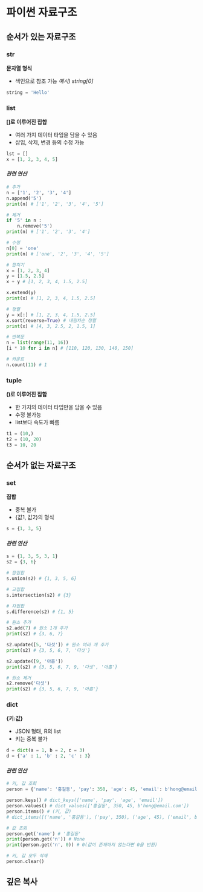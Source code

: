 # 파이썬 자료구조

## 순서가 있는 자료구조
### str
**문자열 형식**

- 색인으로 참조 가능 *예시) string[0]*

```python
string = 'Hello'
```

### list
**[]로 이루어진 집합**

- 여러 가지 데이터 타입을 담을 수 있음
- 삽입, 삭제, 변경 등의 수정 가능

```python
lst = []
x = [1, 2, 3, 4, 5]
```

#### *관련 연산*
```python
# 추가
n = ['1', '2', '3', '4']
n.append('5')
print(n) # ['1', '2', '3', '4', '5']

# 제거
if '5' in n :
    n.remove('5')
print(n) # ['1', '2', '3', '4']

# 수정
n[0] = 'one'
print(n) # ['one', '2', '3', '4', '5']

# 합치기
x = [1, 2, 3, 4]
y = [1.5, 2.5]
x + y # [1, 2, 3, 4, 1.5, 2.5]

x.extend(y)
print(x) # [1, 2, 3, 4, 1.5, 2.5]

# 정렬
y = x[:] # [1, 2, 3, 4, 1.5, 2.5]
x.sort(reverse=True) # 내림차순 정렬
print(x) # [4, 3, 2.5, 2, 1.5, 1]

# 반복문
n = list(range(11, 16))
[i * 10 for i in n] # [110, 120, 130, 140, 150]

# 카운트
n.count(11) # 1
```

### tuple
**()로 이루어진 집합**

- 한 가지의 데이터 타입만을 담을 수 있음
- 수정 불가능
- list보다 속도가 빠름

```python
t1 = (10,)
t2 = (10, 20)
t3 = 10, 20
```

## 순서가 없는 자료구조

### set
**집합**

- 중복 불가
- {값1, 값2}의 형식

```python
s = {1, 3, 5}
```

#### *관련 연산*
```python
s = {1, 3, 5, 3, 1}
s2 = {3, 6}

# 합집합
s.union(s2) # {1, 3, 5, 6}

# 교집합
s.intersection(s2) # {3}

# 차집합
s.difference(s2) # {1, 5}

# 원소 추가
s2.add(7) # 원소 1개 추가
print(s2) # {3, 6, 7}

s2.update([5, '다섯']) # 원소 여러 개 추가
print(s2) # {3, 5, 6, 7, '다섯'}

s2.update([9, '아홉'])
print(s2) # {3, 5, 6, 7, 9, '다섯', '아홉'}

# 원소 제거
s2.remove('다섯')
print(s2) # {3, 5, 6, 7, 9, '아홉'}
```

### dict
**{키:값}**

- JSON 형태, R의 list
- 키는 중복 불가

```python
d = dict(a = 1, b = 2, c = 3)
d = {'a' : 1, 'b' : 2, 'c' : 3}
```

#### *관련 연산*
```python
# 키, 값 조회
person = {'name': '홍길동', 'pay': 350, 'age': 45, 'email': b'hong@email.com'}

person.keys() # dict_keys(['name', 'pay', 'age', 'email'])
person.values() # dict_values(['홍길동', 350, 45, b'hong@email.com'])
person.items() # (키, 값)
# dict_items([('name', '홍길동'), ('pay', 350), ('age', 45), ('email', b'hong@email.com')])

# 값 조회
person.get('name') # '홍길동'
print(person.get('n')) # None
print(person.get('n', 0)) # 0(값이 존재하지 않는다면 0을 반환)

# 키, 값 모두 삭제
person.clear()
```

## 깊은 복사
